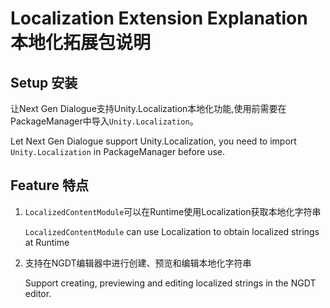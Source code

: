 # Localization Extension Explanation 本地化拓展包说明

## Setup 安装
让Next Gen Dialogue支持Unity.Localization本地化功能,使用前需要在PackageManager中导入``Unity.Localization``。

Let Next Gen Dialogue support Unity.Localization, you need to import ``Unity.Localization`` in PackageManager before use.

## Feature 特点
1. ``LocalizedContentModule``可以在Runtime使用Localization获取本地化字符串
   
   ``LocalizedContentModule`` can use Localization to obtain localized strings at Runtime
2. 支持在NGDT编辑器中进行创建、预览和编辑本地化字符串

    Support creating, previewing and editing localized strings in the NGDT editor.